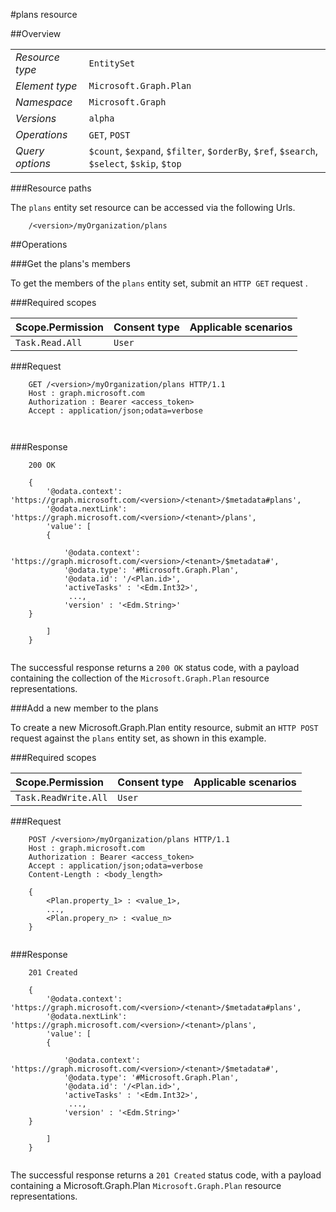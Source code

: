 #plans resource

 



##Overview

|  |  | 
| :-- | :-- | 
| _Resource type_ | `EntitySet` | 
| _Element type_ | `Microsoft.Graph.Plan` | 
| _Namespace_ | `Microsoft.Graph` | 
| _Versions_ | `alpha` | 
| _Operations_ | `GET`, `POST` | 
| _Query options_ | `$count`, `$expand`, `$filter`, `$orderBy`, `$ref`, `$search`, `$select`, `$skip`, `$top` | 


###Resource paths

The `plans` entity set resource can be accessed via the following Urls. 

```
	/<version>/myOrganization/plans
```





##Operations

###Get the plans's members

To get the members of the `plans` entity set, submit an `HTTP GET` request .  

###Required scopes

| Scope.Permission | Consent type | Applicable scenarios | 
| :-- | :-- | :-- | 
| `Task.Read.All` | `User` |  | 
###Request

```
	GET /<version>/myOrganization/plans HTTP/1.1
	Host : graph.microsoft.com
	Authorization : Bearer <access_token>
	Accept : application/json;odata=verbose
	
	
```

###Response

```
	200 OK
	
	{
		'@odata.context': 'https://graph.microsoft.com/<version>/<tenant>/$metadata#plans',
		'@odata.nextLink': 'https://graph.microsoft.com/<version>/<tenant>/plans',
		'value': [ 
		{
	
			'@odata.context': 'https://graph.microsoft.com/<version>/<tenant>/$metadata#',
			'@odata.type': '#Microsoft.Graph.Plan',
			'@odata.id': '/<Plan.id>',
			'activeTasks' : '<Edm.Int32>',
			 ...,
			'version' : '<Edm.String>'
	}
	
		]
	}
	
```

The successful response returns a `200 OK` status code, with a payload containing the collection of the `Microsoft.Graph.Plan` resource representations. 

###Add a new member to the plans

To create a new Microsoft.Graph.Plan entity resource, submit an `HTTP POST` request against the `plans` entity set, as shown in this example. 

###Required scopes

| Scope.Permission | Consent type | Applicable scenarios | 
| :-- | :-- | :-- | 
| `Task.ReadWrite.All` | `User` |  | 
###Request

```
	POST /<version>/myOrganization/plans HTTP/1.1
	Host : graph.microsoft.com
	Authorization : Bearer <access_token>
	Accept : application/json;odata=verbose
	Content-Length : <body_length>
	
	{
		<Plan.property_1> : <value_1>,
		...,
		<Plan.propery_n> : <value_n>
	}
	
```

###Response

```
	201 Created
	
	{
		'@odata.context': 'https://graph.microsoft.com/<version>/<tenant>/$metadata#plans',
		'@odata.nextLink': 'https://graph.microsoft.com/<version>/<tenant>/plans',
		'value': [ 
		{
	
			'@odata.context': 'https://graph.microsoft.com/<version>/<tenant>/$metadata#',
			'@odata.type': '#Microsoft.Graph.Plan',
			'@odata.id': '/<Plan.id>',
			'activeTasks' : '<Edm.Int32>',
			 ...,
			'version' : '<Edm.String>'
	}
	
		]
	}
	
```

The successful response returns a `201 Created` status code, with a payload containing a Microsoft.Graph.Plan `Microsoft.Graph.Plan` resource representations. 



